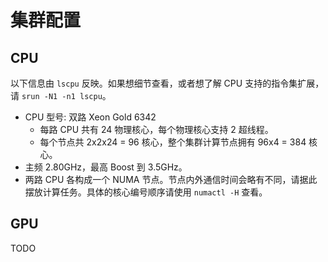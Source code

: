 # 集群配置

## CPU

以下信息由 `lscpu` 反映。如果想细节查看，或者想了解 CPU 支持的指令集扩展，请 `srun -N1 -n1 lscpu`。

- CPU 型号: 双路 Xeon Gold 6342
  - 每路 CPU 共有 24 物理核心，每个物理核心支持 2 超线程。
  - 每个节点共 2x2x24 = 96 核心，整个集群计算节点拥有 96x4 = 384 核心。
- 主频 2.80GHz，最高 Boost 到 3.5GHz。
- 两路 CPU 各构成一个 NUMA 节点。节点内外通信时间会略有不同，请据此摆放计算任务。具体的核心编号顺序请使用 `numactl -H` 查看。

## GPU

TODO
